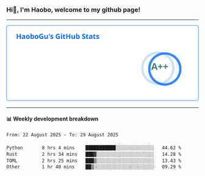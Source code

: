<!--<h2 align="center"> Hi👋, I'm Haobo, welcome to my github page! </h2>-->
### Hi👋, I'm Haobo, welcome to my github page!
-------

<img href="https://github.com/HaoboGu" src="assets/stats.svg" alt="github stats" /> 

-------

#### 📊 **Weekly development breakdown**
<!--START_SECTION:waka-->

```txt
From: 22 August 2025 - To: 29 August 2025

Python       8 hrs 4 mins    ███████████░░░░░░░░░░░░░░   44.62 %
Rust         2 hrs 34 mins   ███▓░░░░░░░░░░░░░░░░░░░░░   14.28 %
TOML         2 hrs 25 mins   ███▒░░░░░░░░░░░░░░░░░░░░░   13.43 %
Other        1 hr 40 mins    ██▒░░░░░░░░░░░░░░░░░░░░░░   09.29 %
```

<!--END_SECTION:waka-->
<!--
backup url: https://github-readme-status-dusky-ten.vercel.app/api?username=HaoboGu&count_private=true&show_icons=true&theme=transparent&border_color=2f80ed
-->
<!--
**HaoboGu/HaoboGu** is a ✨ _special_ ✨ repository because its `README.md` (this file) appears on your GitHub profile.

Here are some ideas to get you started:

- 🔭 I’m currently working on AI-assisted programming tools
- 🌱 I’m currently learning ...
- 👯 I’m looking to collaborate on ...
- 🤔 I’m looking for help with ...
- 💬 Ask me about ...
- 📫 How to reach me: ...
- 😄 Pronouns: ...
- ⚡ Fun fact: ...
-->
